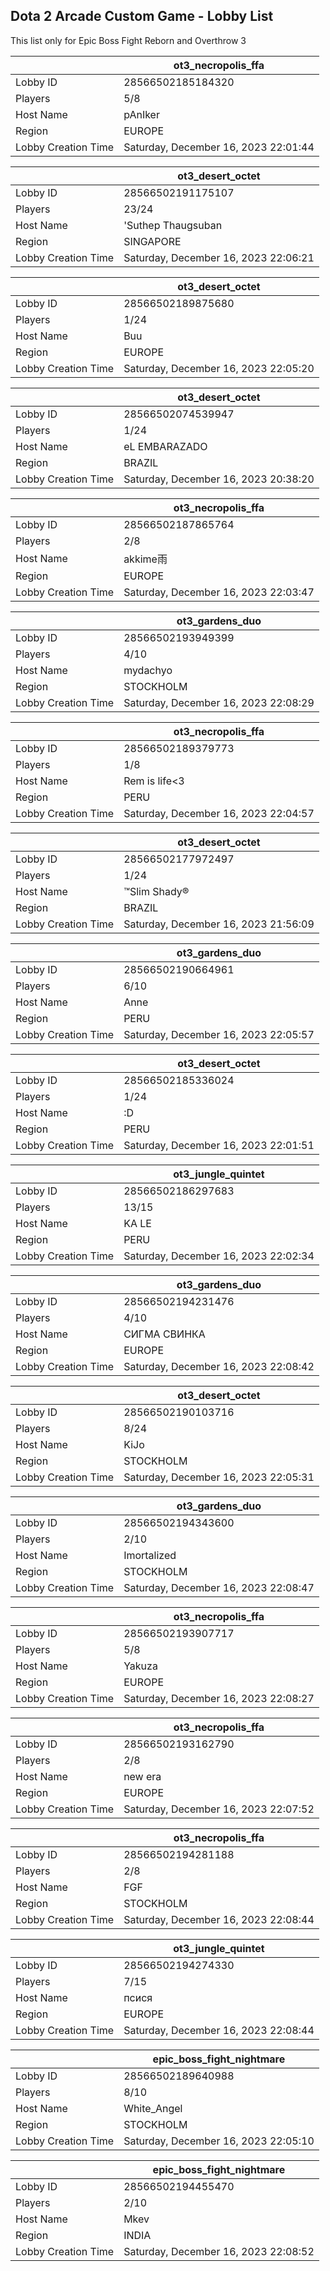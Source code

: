## Dota 2 Arcade Custom Game - Lobby List

This list only for Epic Boss Fight Reborn and Overthrow 3

|  | ot3_necropolis_ffa |
| ------ | ------ |
| Lobby ID | 28566502185184320 |
| Players | 5/8 |
| Host Name | pAnIker |
| Region | EUROPE |
| Lobby Creation Time | Saturday, December 16, 2023 22:01:44 |


|  | ot3_desert_octet |
| ------ | ------ |
| Lobby ID | 28566502191175107 |
| Players | 23/24 |
| Host Name | 'Suthep Thaugsuban |
| Region | SINGAPORE |
| Lobby Creation Time | Saturday, December 16, 2023 22:06:21 |


|  | ot3_desert_octet |
| ------ | ------ |
| Lobby ID | 28566502189875680 |
| Players | 1/24 |
| Host Name | Buu |
| Region | EUROPE |
| Lobby Creation Time | Saturday, December 16, 2023 22:05:20 |


|  | ot3_desert_octet |
| ------ | ------ |
| Lobby ID | 28566502074539947 |
| Players | 1/24 |
| Host Name | eL EMBARAZADO |
| Region | BRAZIL |
| Lobby Creation Time | Saturday, December 16, 2023 20:38:20 |


|  | ot3_necropolis_ffa |
| ------ | ------ |
| Lobby ID | 28566502187865764 |
| Players | 2/8 |
| Host Name | akkime雨 |
| Region | EUROPE |
| Lobby Creation Time | Saturday, December 16, 2023 22:03:47 |


|  | ot3_gardens_duo |
| ------ | ------ |
| Lobby ID | 28566502193949399 |
| Players | 4/10 |
| Host Name | mydachyo |
| Region | STOCKHOLM |
| Lobby Creation Time | Saturday, December 16, 2023 22:08:29 |


|  | ot3_necropolis_ffa |
| ------ | ------ |
| Lobby ID | 28566502189379773 |
| Players | 1/8 |
| Host Name | Rem is life<3 |
| Region | PERU |
| Lobby Creation Time | Saturday, December 16, 2023 22:04:57 |


|  | ot3_desert_octet |
| ------ | ------ |
| Lobby ID | 28566502177972497 |
| Players | 1/24 |
| Host Name | ™Slim Shady® |
| Region | BRAZIL |
| Lobby Creation Time | Saturday, December 16, 2023 21:56:09 |


|  | ot3_gardens_duo |
| ------ | ------ |
| Lobby ID | 28566502190664961 |
| Players | 6/10 |
| Host Name | Anne |
| Region | PERU |
| Lobby Creation Time | Saturday, December 16, 2023 22:05:57 |


|  | ot3_desert_octet |
| ------ | ------ |
| Lobby ID | 28566502185336024 |
| Players | 1/24 |
| Host Name | :D |
| Region | PERU |
| Lobby Creation Time | Saturday, December 16, 2023 22:01:51 |


|  | ot3_jungle_quintet |
| ------ | ------ |
| Lobby ID | 28566502186297683 |
| Players | 13/15 |
| Host Name | KA LE |
| Region | PERU |
| Lobby Creation Time | Saturday, December 16, 2023 22:02:34 |


|  | ot3_gardens_duo |
| ------ | ------ |
| Lobby ID | 28566502194231476 |
| Players | 4/10 |
| Host Name | СИГМА СВИНКА |
| Region | EUROPE |
| Lobby Creation Time | Saturday, December 16, 2023 22:08:42 |


|  | ot3_desert_octet |
| ------ | ------ |
| Lobby ID | 28566502190103716 |
| Players | 8/24 |
| Host Name | KiJo |
| Region | STOCKHOLM |
| Lobby Creation Time | Saturday, December 16, 2023 22:05:31 |


|  | ot3_gardens_duo |
| ------ | ------ |
| Lobby ID | 28566502194343600 |
| Players | 2/10 |
| Host Name | Imortalized |
| Region | STOCKHOLM |
| Lobby Creation Time | Saturday, December 16, 2023 22:08:47 |


|  | ot3_necropolis_ffa |
| ------ | ------ |
| Lobby ID | 28566502193907717 |
| Players | 5/8 |
| Host Name | Yakuza |
| Region | EUROPE |
| Lobby Creation Time | Saturday, December 16, 2023 22:08:27 |


|  | ot3_necropolis_ffa |
| ------ | ------ |
| Lobby ID | 28566502193162790 |
| Players | 2/8 |
| Host Name | new era |
| Region | EUROPE |
| Lobby Creation Time | Saturday, December 16, 2023 22:07:52 |


|  | ot3_necropolis_ffa |
| ------ | ------ |
| Lobby ID | 28566502194281188 |
| Players | 2/8 |
| Host Name | FGF |
| Region | STOCKHOLM |
| Lobby Creation Time | Saturday, December 16, 2023 22:08:44 |


|  | ot3_jungle_quintet |
| ------ | ------ |
| Lobby ID | 28566502194274330 |
| Players | 7/15 |
| Host Name | псися |
| Region | EUROPE |
| Lobby Creation Time | Saturday, December 16, 2023 22:08:44 |


|  | epic_boss_fight_nightmare |
| ------ | ------ |
| Lobby ID | 28566502189640988 |
| Players | 8/10 |
| Host Name | White_Angel |
| Region | STOCKHOLM |
| Lobby Creation Time | Saturday, December 16, 2023 22:05:10 |


|  | epic_boss_fight_nightmare |
| ------ | ------ |
| Lobby ID | 28566502194455470 |
| Players | 2/10 |
| Host Name | Mkev |
| Region | INDIA |
| Lobby Creation Time | Saturday, December 16, 2023 22:08:52 |


